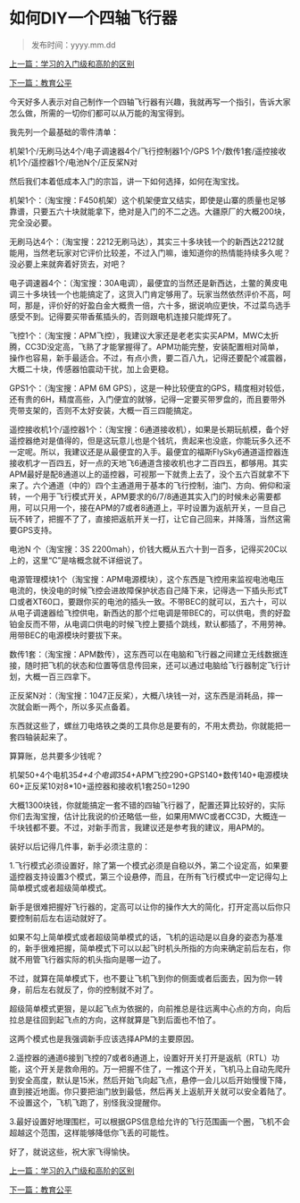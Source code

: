 # 如何DIY一个四轴飞行器



> 发布时间：yyyy.mm.dd 

[上一篇：学习的入门级和高阶的区别](/education/article49)

[下一篇：教育公平   ](/education/article51)



今天好多人表示对自己制作一个四轴飞行器有兴趣，我就再写一个指引，告诉大家怎么做，所需的一切你们都可以从万能的淘宝得到。

我先列一个最基础的零件清单：

机架1个/无刷马达4个/电子调速器4个/飞行控制器1个/GPS 
1个/数传1套/遥控接收机1个/遥控器1个/电池N个/正反桨N对

然后我们本着低成本入门的宗旨，讲一下如何选择，如何在淘宝找。

机架1个：（淘宝搜：F450机架）这个机架便宜又结实，即使是山寨的质量也足够靠谱，只要五六十块就能拿下，绝对是入门的不二之选。大疆原厂的大概200块，完全没必要。

无刷马达4个：（淘宝搜：2212无刷马达），其实三十多块钱一个的新西达2212就能用，当然老玩家对它评价比较差，不过入门嘛，谁知道你的热情能持续多久呢？没必要上来就奔着好货去，对吧？

电子调速器4个：（淘宝搜：30A电调），最便宜的当然还是新西达，土鳖的黄皮电调三十多块钱一个也能搞定了，这货入门肯定够用了。玩家当然依然评价不高，呵呵，那是，评价好的好盈白金大概贵一倍，六十多，据说响应更快，不过菜鸟选手感受不到。记得要买带香蕉插头的，否则跟电机连接只能焊死了。

飞控1个：（淘宝搜：APM飞控），我建议大家还是老老实实买APM，MWC太折腾，CC3D没定高，飞熟了才能掌握得了。APM功能完整，安装配置相对简单，操作也容易，新手最适合。不过，有点小贵，要二百八九，记得还要配个减震器，大概二十块，传感器怕震动干扰，加上会更稳。

GPS1个：（淘宝搜：APM 6M GPS），这是一种比较便宜的GPS，精度相对较低，还有贵的6H，精度高些，入门便宜的就够，记得一定要买带罗盘的，而且要带外壳带支架的，否则不太好安装，大概一百三四能搞定。

遥控接收机1个/遥控器1个：（淘宝搜：6通道接收机），如果是长期玩航模，备个好遥控器绝对是值得的，但是这玩意儿也是个钱坑，贵起来也没底，你能玩多久还不一定呢。所以，我建议还是从最便宜的入手。最便宜的福斯FlySky6通道遥控器连接收机才一百四五，好一点的天地飞6通道含接收机也才二百四五，都够用。其实APM最好是配8通道以上的遥控器，可视那一下就贵上去了，没个五六百就拿不下来了。六个通道（中的）四个主通道用于基本的飞行控制，油门、方向、俯仰和滚转，一个用于飞行模式开关，APM要求的6/7/8通道其实入门的时候未必需要都用，可以只用一个，接在APM的7或者8通道上，平时设置为返航开关，一旦自己玩不转了，把握不了了，直接把返航开关一打，让它自己回来，并降落，当然这需要GPS支持。

电池N 个（淘宝搜：3S 2200mah），价钱大概从五六十到一百多，记得买20C以上的，这里“C”是啥概念就不详细说了。

电源管理模块1个（淘宝搜：APM电源模块），这个东西是飞控用来监视电池电压电流的，快没电的时候飞控会进故障保护状态自己降下来，记得选一下插头形式T口或者XT60口，要跟你买的电池的插头一致。不带BEC的就可以，五六十，可以从电子调速器给飞控供电，新西达的那个烂电调是带BEC的，可以供电，贵的好盈铂金反而不带，从电调口供电的时候飞控上要插个跳线，默认都插了，不用劳神。用带BEC的电源模块时要拔下来。

数传1套：（淘宝搜：APM数传），这东西可以在电脑和飞行器之间建立无线数据连接，随时把飞机的状态和位置等信息传回来，还可以通过电脑给飞行器制定飞行计划，大概一百三四拿下。

正反桨N对：（淘宝搜：1047正反桨），大概八块钱一对，这东西是消耗品，摔一次就会断一两个，所以多买点备着。

东西就这些了，螺丝刀电烙铁之类的工具你总是要有的，不用太费劲，你就能把一套四轴装起来了。

算算账，总共要多少钱呢？

机架50+4个电机35*4+4个电调35*4+APM飞控290+GPS140+数传140+电源模块60+正反桨10对8*10+遥控器和接收机1套250=1290

大概1300块钱，你就能搞定一套不错的四轴飞行器了，配置还算比较好的，实际你们去淘宝搜，估计比我说的价还略低一些，如果用MWC或者CC3D，大概连一千块钱都不要。不过，对新手而言，我建议还是参考我的建议，用APM的。

装好以后记得几件事，新手必须注意的：

1.飞行模式必须设置好，除了第一个模式必须是自稳以外，第二个设定高，如果要遥控器支持设置3个模式，第三个设悬停，而且，在所有飞行模式中一定记得勾上简单模式或者超级简单模式。

新手是很难把握好飞行器的，定高可以让你的操作大大的简化，打开定高以后你只要控制前后左右运动就好了。

如果不勾上简单模式或者超级简单模式的话，飞机的运动是以自身的姿态为基准的，新手很难把握，简单模式下可以以起飞时机头所指的方向来确定前后左右，你就不用管飞行器实际的机头指向是哪一边了。

不过，就算在简单模式下，也不要让飞机飞到你的侧面或者后面去，因为你一转身，前后左右就反了，你的控制就不对了。

超级简单模式更狠，是以起飞点为依据的，向前推总是往远离中心点的方向，向后拉总是往回到起飞点的方向，这样就算是飞到后面也不怕了。

这两个模式也是我强调新手应该选择APM的主要原因。

2.遥控器的通道6接到飞控的7或者8通道上，设置好开关打开是返航（RTL）功能，这个开关是救命用的。万一把握不住了，一推这个开关，飞机马上自动先爬升到安全高度，默认是15米，然后开始飞向起飞点，悬停一会儿以后开始慢慢下降，直到接近地面。你只要把油门放到最低，然后再关上返航开关就可以安全着陆了。不设置这个，飞机飞跑了，别怪我没提醒你。

3.最好设置好地理围栏，可以根据GPS信息给允许的飞行范围画一个圈，飞机不会超越这个范围，这样能够降低你飞丢的可能性。

好了，就说这些，祝大家飞得愉快。



[上一篇：学习的入门级和高阶的区别](/education/article49)

[下一篇：教育公平   ](/education/article51)
